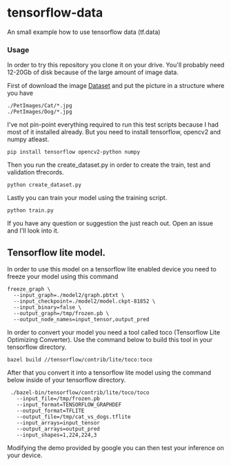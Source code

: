 # tensorflow-data
An small example how to use tensorflow data (tf.data)

### Usage

In order to try this repository you clone it on your drive. You'll probably need 12-20Gb of disk because of the large amount of image data.

First of download the image [Dataset](https://www.microsoft.com/en-us/download/details.aspx?id=54765) and put the picture in a structure where you have
```
./PetImages/Cat/*.jpg
./PetImages/Dog/*.jpg
```


I've not pin-point everything required to run this test scripts because I had most of it installed already.
But you need to install tensorflow, opencv2 and numpy atleast.
```
pip install tensorflow opencv2-python numpy
```

Then you run the create_dataset.py in order to create the train, test and validation tfrecords.
```
python create_dataset.py
```

Lastly you can train your model using the training script.
```
python train.py
```

If you have any question or suggestion the just reach out. Open an issue and I'll look into it.


## Tensorflow lite model.

In order to use this model on a tensorflow lite enabled device you need to freeze your model using this command

```
freeze_graph \
  --input_graph=./model2/graph.pbtxt \
  --input_checkpoint=./model2/model.ckpt-81852 \
  --input_binary=false \
  --output_graph=/tmp/frozen.pb \
  --output_node_names=input_tensor,output_pred
```

In order to convert your model you need a tool called toco (Tensorflow Lite Optimizing Converter). Use the command below to build this tool in your tensorflow directory.
```
bazel build //tensorflow/contrib/lite/toco:toco
```

After that you convert it into a tensorflow lite model using the command below inside of your tensorflow directory.

```
 ./bazel-bin/tensorflow/contrib/lite/toco/toco 
   --input_file=/tmp/frozen.pb 
   --input_format=TENSORFLOW_GRAPHDEF 
   --output_format=TFLITE 
   --output_file=/tmp/cat_vs_dogs.tflite 
   --input_arrays=input_tensor 
   --output_arrays=output_pred 
   --input_shapes=1,224,224,3
```

Modifying the demo provided by google you can then test your inference on your device.